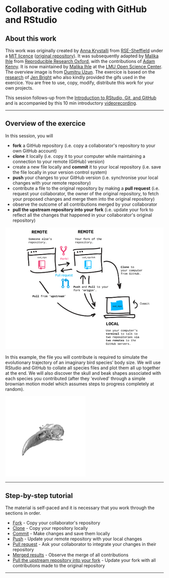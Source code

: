 # Collaborative coding with GitHub and RStudio

## About this work
This work was originally created by [Anna Krystalli](https://github.com/annakrystalli) from [RSE-Sheffield](https://github.com/RSE-Sheffield) under a [MIT licence](https://github.com/lmu-osc/Collaborative-RStudio-GitHub/blob/master/LICENSE) ([original repository](https://github.com/RSE-Sheffield/collaborative_github_exercise)). It was subsequently adapted by [Malika Ihle](https://ox.ukrn.org/people/#MalikaIhle) from [Reproducible Research Oxford](https://ox.ukrn.org/), with the contributions of [Adam Kenny](https://github.com/Kennyanthro). It is now maintained by [Malika Ihle](https://www.osc.uni-muenchen.de/about_us/coordinator/index.html) at the [LMU Open Science Center](https://www.osc.uni-muenchen.de/index.html). The overview image is from [Dumitru Uzun](https://duzun.me/tips/git). The exercice is based on the [research](http://eprints.whiterose.ac.uk/99452/1/Bright%20et%20al.%202016_SelfArchive.pdf) of [Jen Bright](https://twitter.com/MorphobeakGeek) who also kindly provided the gifs used in the exercice. You are free to use, copy, modify, distribute this work for your own projects.


This session follows-up from the [Introduction to RStudio, Git, and GitHub](https://lmu-osc.github.io/Introduction-RStudio-Git-GitHub/) and is accompanied by this 10 min introductory [videorecording](https://osf.io/dcqt9/). 

***

## Overview of the exercice

In this session, you will  
* **fork** a GitHub repository (i.e. copy a collaborator's repository to your own GitHub account)    
* **clone** it locally (i.e. copy it to your computer while maintaining a connection to your remote (GitHub) version)    
* create a new file locally and **commit** it to your local repository (i.e. save the file locally in your version control system)  
* **push** your changes to your GitHub version (i.e. synchronise your local changes with your remote repository)  
* contribute a file to the original repository by making a **pull request** (i.e. request your collaborator, the owner of the original repository, to fetch your proposed changes and merge them into the original repository)   
* observe the outcome of all contributions merged by your collaborator   
* **pull the upstream repository into your fork** (i.e. update your fork to reflect all the changes that happened in your collaborator's original repository)  

<img src="assets/new-overview.png" width="750">  
<br/>

In this example, the file you will contribute is required to simulate the evolutionary trajectory of an imaginary bird species’ body size. We will use RStudio and GitHub to collate all species files and plot them all up together at the end. We will also discover the skull and beak shapes associated with each species you contributed (after they 'evolved' through a simple brownian motion  model which assumes steps to progress completely at random).

![](gif.gif)

***

## Step-by-step tutorial
The material is self-paced and it is necessary that you work through the sections in order.

* [Fork](./fork.md) - Copy your collaborator's repository 
* [Clone](./clone.md) - Copy your repository locally
* [Commit](./commit.md) - Make changes and save them locally
* [Push](./push.md) - Update your remote repository with your local changes
* [Pull request](./pull-request.md) - Ask your collaborator to integrate your changes in their repository
* [Merged results](./merge.md) - Observe the merge of all contributions
* [Pull the upstream repository into your fork](./pull-upstream.md) - Update your fork with all contributions made to the original repository

***
